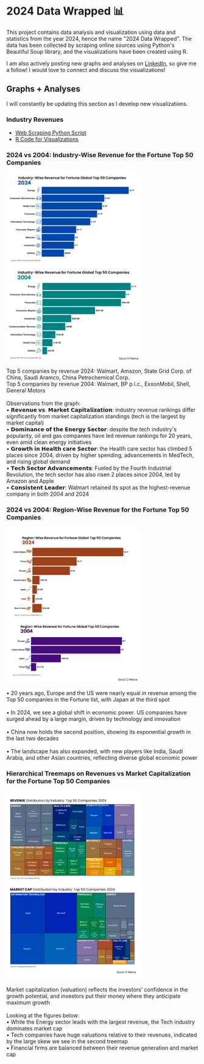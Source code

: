 # 2024 Data Wrapped 📊

This project contains data analysis and visualization using data and statistics from the year 2024, hence the name "2024 Data Wrapped". The data has been collected by scraping online sources using Python's Beautiful Soup library, and the visualizations have been created using R.

I am also actively posting new graphs and analyses on [LinkedIn](https://www.linkedin.com/in/sstutidmehra/), so give me a follow! I would love to connect and discuss the visualizations!

## Graphs + Analyses

I will constantly be updating this section as I develop new visualizations.

### Industry Revenues

-   [Web Scraping Python Script](Industry_Revenues_Web_Scraping.ipynb)
-   [R Code for Visualizations](Industry_Revenues.qmd)

### 2024 vs 2004: Industry-Wise Revenue for the Fortune Top 50 Companies

<img src="images/industry_revenue.png" width="350"/>

Top 5 companies by revenue 2024: Walmart, Amazon, State Grid Corp. of China, Saudi Aramco, China Petrochemical Corp.\
Top 5 companies by revenue 2004: Walmart, BP p.l.c., ExxonMobil, Shell, General Motors\
\
Observations from the graph:\
• 𝗥𝗲𝘃𝗲𝗻𝘂𝗲 𝘃𝘀. 𝗠𝗮𝗿𝗸𝗲𝘁 𝗖𝗮𝗽𝗶𝘁𝗮𝗹𝗶𝘇𝗮𝘁𝗶𝗼𝗻: industry revenue rankings differ significantly from market capitalization standings (tech is the largest by market capital)\
• 𝗗𝗼𝗺𝗶𝗻𝗮𝗻𝗰𝗲 𝗼𝗳 𝘁𝗵𝗲 𝗘𝗻𝗲𝗿𝗴𝘆 𝗦𝗲𝗰𝘁𝗼𝗿: despite the tech industry's popularity, oil and gas companies have led revenue rankings for 20 years, even amid clean energy initiatives\
• 𝗚𝗿𝗼𝘄𝘁𝗵 𝗶𝗻 𝗛𝗲𝗮𝗹𝘁𝗵 𝗰𝗮𝗿𝗲 𝗦𝗲𝗰𝘁𝗼𝗿: the Health care sector has climbed 5 places since 2004, driven by higher spending, advancements in MedTech, and rising global demand\
• 𝗧𝗲𝗰𝗵 𝗦𝗲𝗰𝘁𝗼𝗿 𝗔𝗱𝘃𝗮𝗻𝗰𝗲𝗺𝗲𝗻𝘁𝘀: Fueled by the Fourth Industrial Revolution, the tech sector has also risen 2 places since 2004, led by Amazon and Apple\
• 𝗖𝗼𝗻𝘀𝗶𝘀𝘁𝗲𝗻𝘁 𝗟𝗲𝗮𝗱𝗲𝗿: Walmart retained its spot as the highest-revenue company in both 2004 and 2024

### 2024 vs 2004: Region-Wise Revenue for the Fortune Top 50 Companies

<img src="images/region_revenue.jpg" width="350"/>

• 20 years ago, Europe and the US were nearly equal in revenue among the Top 50 companies in the Fortune list, with Japan at the third spot\
\
• In 2024, we see a global shift in economic power. US companies have surged ahead by a large margin, driven by technology and innovation\
\
• China now holds the second position, showing its exponential growth in the last two decades\
\
• The landscape has also expanded, with new players like India, Saudi Arabia, and other Asian countries, reflecting diverse global economic power

### Hierarchical Treemaps on Revenues vs Market Capitalization for the Fortune Top 50 Companies

<img src="images/revenue_treemap.png" width="350"/>

Market capitalization (valuation) reflects the investors’ confidence in the growth potential, and investors put their money where they anticipate maximum growth\
\
Looking at the figures below:\
• While the Energy sector leads with the largest revenue, the Tech industry dominates market cap\
• Tech companies have huge valuations relative to their revenues, indicated by the large skew we see in the second treemap\
• Financial firms are balanced between their revenue generation and market cap
